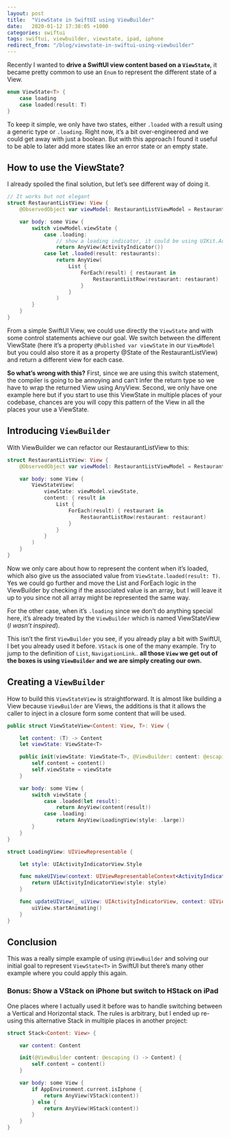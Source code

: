 ```yaml
---
layout: post
title:  "ViewState in SwiftUI using ViewBuilder"
date:   2020-01-12 17:38:05 +1000
categories: swiftui
tags: swiftui, viewbuilder, viewstate, ipad, iphone
redirect_from: "/blog/viewstate-in-swiftui-using-viewbuilder"
---
```

Recently I wanted to **drive a SwiftUI view content based on a `ViewState`**, it became pretty common to use an `Enum` to represent the different state of a View.

```swift
enum ViewState<T> {
    case loading
    case loaded(result: T)
}
```

To keep it simple, we only have two states, either `.loaded` with a result using a generic type or `.loading`. Right now, it’s a bit over-engineered and we could get away with just a boolean. But with this approach I found it useful to be able to later add more states like an error state or an empty state.

## How to use the ViewState?

I already spoiled the final solution, but let’s see different way of doing it.

```swift
// It works but not elegant
struct RestaurantListView: View {
    @ObservedObject var viewModel: RestaurantListViewModel = RestaurantListViewModel()

    var body: some View {
        switch viewModel.viewState {
            case .loading:
                // show a loading indicator, it could be using UIKit.ActivityIndicatorView (check UIViewRepresentable).
                return AnyView(ActivityIndicator())
            case let .loaded(result: restaurants):
                return AnyView(
                    List {
                        ForEach(result) { restaurant in
                            RestaurantListRow(restaurant: restaurant)
                        }
                    }
                )
        }
    }
}
```

From a simple SwiftUI View, we could use directly the `ViewState` and with some control statements achieve our goal. We switch between the different ViewState (here it’s a property `@Published var viewState` in our `ViewModel` but you could also store it as a property @State of the RestaurantListView) and return a different view for each case.

**So what’s wrong with this?** First, since we are using this switch statement, the compiler is going to be annoying and can’t infer the return type so we have to wrap the returned View using AnyView. Second, we only have one example here but if you start to use this ViewState in multiple places of your codebase, chances are you will copy this pattern of the View in all the places your use a ViewState.

## Introducing `ViewBuilder`

With ViewBuilder we can refactor our RestaurantListView to this:

```swift
struct RestaurantListView: View {
    @ObservedObject var viewModel: RestaurantListViewModel = RestaurantListViewModel()

    var body: some View {
        ViewStateView(
            viewState: viewModel.viewState,
            content: { result in
                List {
                    ForEach(result) { restaurant in
                        RestaurantListRow(restaurant: restaurant)
                    }
                }
            }
        )
    }
}
```

Now we only care about how to represent the content when it’s loaded, which also give us the associated value from `ViewState.loaded(result: T)`. Yes we could go further and move the List and ForEach logic in the ViewBuilder by checking if the associated value is an array, but I will leave it up to you since not all array might be represented the same way.

For the other case, when it’s `.loading` since we don’t do anything special here, it’s already treated by the `ViewBuilder` which is named ViewStateView (*I wasn’t inspired*).

This isn’t the first `ViewBuilder` you see, if you already play a bit with SwiftUI, I bet you already used it before. `VStack` is one of the many example. Try to jump to the definition of `List`, `NavigationLink`.. **all those `View` we get out of the boxes is using `ViewBuilder` and we are simply creating our own.**

## Creating a `ViewBuilder`

How to build this `ViewStateView` is straightforward. It is almost like building a View because `ViewBuilder` are Views, the additions is that it allows the caller to inject in a closure form some content that will be used.

```swift
public struct ViewStateView<Content: View, T>: View {

    let content: (T) -> Content
    let viewState: ViewState<T>

    public init(viewState: ViewState<T>, @ViewBuilder: content: @escaping (T) -> Content) {
        self.content = content()
        self.viewState = viewState
    }

    var body: some View {
        switch viewState {
            case .loaded(let result):
                return AnyView(content(result))
            case .loading:
                return AnyView(LoadingView(style: .large))
        }
    }
}

struct LoadingView: UIViewRepresentable {

    let style: UIActivityIndicatorView.Style

    func makeUIView(context: UIViewRepresentableContext<ActivityIndicator>) -> UIActivityIndicatorView {
        return UIActivityIndicatorView(style: style)
    }

    func updateUIView(_ uiView: UIActivityIndicatorView, context: UIViewRepresentableContext<ActivityIndicator>) {
        uiView.startAnimating()
    }
}
```

## Conclusion

This was a really simple example of using `@ViewBuilder` and solving our initial goal to represent `ViewState<T>` in SwiftUI but there’s many other example where you could apply this again.

### Bonus: Show a VStack on iPhone but switch to HStack on iPad

One places where I actually used it before was to handle switching between a Vertical and Horizontal stack. The rules is arbitrary, but I ended up re-using this alternative Stack in multiple places in another project:

```swift
struct Stack<Content: View> {

    var content: Content

    init(@ViewBuilder content: @escaping () -> Content) {
        self.content = content()
    }

    var body: some View {
        if AppEnvironment.current.isIphone {
            return AnyView(VStack(content))
        } else {
            return AnyView(HStack(content))
        }
    }
}
```
